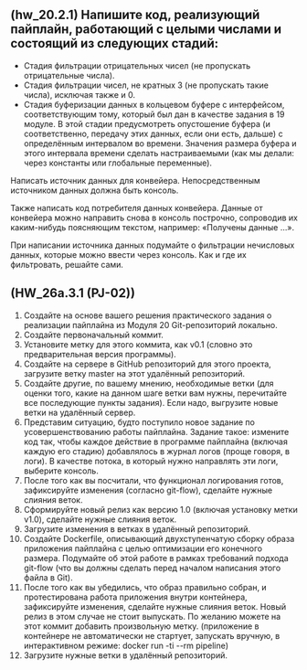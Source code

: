 ## (hw_20.2.1) Напишите код, реализующий пайплайн, работающий с целыми числами и состоящий из следующих стадий:

- Стадия фильтрации отрицательных чисел (не пропускать отрицательные числа).
- Стадия фильтрации чисел, не кратных 3 (не пропускать такие числа), исключая также и 0. 
- Стадия буферизации данных в кольцевом буфере с интерфейсом, соответствующим тому, который был дан в качестве задания в 19 модуле. В этой стадии предусмотреть опустошение буфера (и соответственно, передачу этих данных, если они есть, дальше) с определённым интервалом во времени. Значения размера буфера и этого интервала времени сделать настраиваемыми (как мы делали: через константы или глобальные переменные).

Написать источник данных для конвейера. Непосредственным источником данных должна быть консоль.

Также написать код потребителя данных конвейера. Данные от конвейера можно направить снова в консоль построчно, сопроводив их каким-нибудь поясняющим текстом, например: «Получены данные …».

При написании источника данных подумайте о фильтрации нечисловых данных, которые можно ввести через консоль. Как и где их фильтровать, решайте сами.

## (HW_26a.3.1 (PJ-02)) 
1. Создайте на основе вашего решения практического задания о реализации пайплайна из Модуля 20 Git-репозиторий локально.
2. Создайте первоначальный коммит.
3. Установите метку для этого коммита, как v0.1 (словно это предварительная версия программы).
4. Создайте на сервере в GitHub репозиторий для этого проекта, загрузите ветку master на этот удалённый репозиторий.
5. Создайте другие, по вашему мнению, необходимые ветки (для оценки того, какие на данном шаге ветки вам нужны, перечитайте все последующие пункты задания). Если надо, выгрузите новые ветки на удалённый сервер.
6. Представим ситуацию, будто поступило новое задание по усовершенствованию работы пайплайна. Задание такое: измените код так, чтобы каждое действие в программе пайплайна (включая каждую его стадию) добавлялось в журнал логов (проще говоря, в логи). В качестве потока, в который нужно направлять эти логи, выберите консоль.
7. После того как вы посчитали, что функционал логирования готов, зафиксируйте изменения (согласно git-flow), сделайте нужные слияния веток.
8. Сформируйте новый релиз как версию 1.0 (включая установку метки v1.0), сделайте нужные слияния веток.
9. Загрузите изменения в ветках в удалённый репозиторий.
10. Создайте Dockerfile, описывающий двухступенчатую сборку образа приложения пайплайна с целью оптимизации его конечного размера. Подумайте об этой работе в рамках требований подхода git-flow (что вы должны сделать перед началом написания этого файла в Git).
11. После того как вы убедились, что образ правильно собран, и протестирована работа приложения внутри контейнера, зафиксируйте изменения, сделайте нужные слияния веток. Новый релиз в этом случае не стоит выпускать. По желанию можете на этот коммит добавить произвольную метку.
(приложение в контейнере не автоматически не стартует, запускать вручную, в интерактивном режиме: docker run -ti --rm pipeline)
12. Загрузите нужные ветки в удалённый репозиторий.